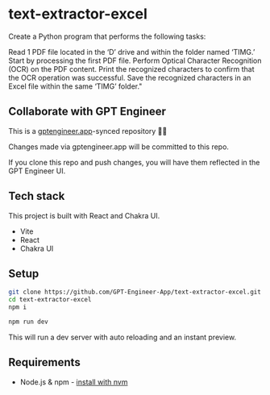 # text-extractor-excel

Create a Python program that performs the following tasks:

Read 1 PDF file located in the ‘D’ drive and within the folder named ‘TIMG.’
Start by processing the first PDF file.
Perform Optical Character Recognition (OCR) on the PDF content.
Print the recognized characters to confirm that the OCR operation was successful.
Save the recognized characters in an Excel file within the same ‘TIMG’ folder."

## Collaborate with GPT Engineer

This is a [gptengineer.app](https://gptengineer.app)-synced repository 🌟🤖

Changes made via gptengineer.app will be committed to this repo.

If you clone this repo and push changes, you will have them reflected in the GPT Engineer UI.

## Tech stack

This project is built with React and Chakra UI.

- Vite
- React
- Chakra UI

## Setup

```sh
git clone https://github.com/GPT-Engineer-App/text-extractor-excel.git
cd text-extractor-excel
npm i
```

```sh
npm run dev
```

This will run a dev server with auto reloading and an instant preview.

## Requirements

- Node.js & npm - [install with nvm](https://github.com/nvm-sh/nvm#installing-and-updating)
